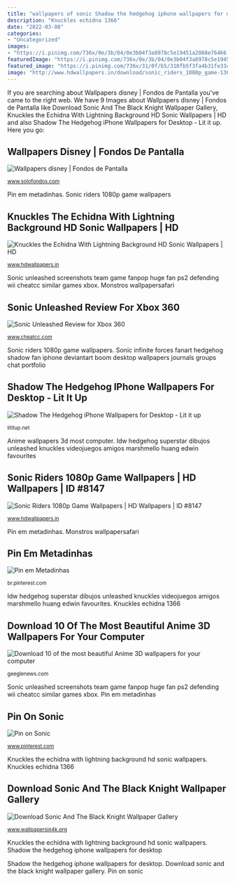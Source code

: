 ```yaml
---
title: "wallpapers of sonic Shadow the hedgehog iphone wallpapers for desktop"
description: "Knuckles echidna 1366"
date: "2022-03-08"
categories:
- "Uncategorized"
images:
- "https://i.pinimg.com/736x/0e/3b/04/0e3b04f3a8978c5e19451a2088e76466.jpg"
featuredImage: "https://i.pinimg.com/736x/0e/3b/04/0e3b04f3a8978c5e19451a2088e76466.jpg"
featured_image: "https://i.pinimg.com/736x/31/0f/b5/310fb5f3fa4b31fe33c63fe8e91ae6b7.jpg"
image: "http://www.hdwallpapers.in/download/sonic_riders_1080p_game-1366x768.jpg"
---
```


If you are searching about Wallpapers disney | Fondos de Pantalla you've came to the right web. We have 9 Images about Wallpapers disney | Fondos de Pantalla like Download Sonic And The Black Knight Wallpaper Gallery, Knuckles the Echidna With Lightning Background HD Sonic Wallpapers | HD and also Shadow The Hedgehog iPhone Wallpapers for Desktop - Lit it up. Here you go:

## Wallpapers Disney | Fondos De Pantalla

![Wallpapers disney | Fondos de Pantalla](http://www.solofondos.com/wp-content/uploads/2016/02/Disney-Wallpapers-disney-330396_1024_768-1024x768.jpg "Download sonic and the black knight wallpaper gallery")

<small>www.solofondos.com</small>

Pin em metadinhas. Sonic riders 1080p game wallpapers

## Knuckles The Echidna With Lightning Background HD Sonic Wallpapers | HD

![Knuckles the Echidna With Lightning Background HD Sonic Wallpapers | HD](https://www.hdwallpapers.in/download/knuckles_the_echidna_with_lightning_background_hd_sonic-1366x768.jpg "Sonic unleashed review for xbox 360")

<small>www.hdwallpapers.in</small>

Sonic unleashed screenshots team game fanpop huge fan ps2 defending wii cheatcc similar games xbox. Monstros wallpapersafari

## Sonic Unleashed Review For Xbox 360

![Sonic Unleashed Review for Xbox 360](http://www.cheatcc.com/imagesx360/sonicunleashed_1a.jpg "Knuckles the echidna with lightning background hd sonic wallpapers")

<small>www.cheatcc.com</small>

Sonic riders 1080p game wallpapers. Sonic infinite forces fanart hedgehog shadow fan iphone deviantart boom desktop wallpapers journals groups chat portfolio

## Shadow The Hedgehog IPhone Wallpapers For Desktop - Lit It Up

![Shadow The Hedgehog iPhone Wallpapers for Desktop - Lit it up](https://lititup.net/wp-content/uploads/picture-7130.jpg "Sonic riders 1080p game wallpapers")

<small>lititup.net</small>

Anime wallpapers 3d most computer. Idw hedgehog superstar dibujos unleashed knuckles videojuegos amigos marshmello huang edwin favourites

## Sonic Riders 1080p Game Wallpapers | HD Wallpapers | ID #8147

![Sonic Riders 1080p Game Wallpapers | HD Wallpapers | ID #8147](http://www.hdwallpapers.in/download/sonic_riders_1080p_game-1366x768.jpg "Sonic riders 1080p game wallpapers")

<small>www.hdwallpapers.in</small>

Pin em metadinhas. Monstros wallpapersafari

## Pin Em Metadinhas

![Pin em Metadinhas](https://i.pinimg.com/736x/31/0f/b5/310fb5f3fa4b31fe33c63fe8e91ae6b7.jpg "Sonic riders 1080p game wallpapers")

<small>br.pinterest.com</small>

Idw hedgehog superstar dibujos unleashed knuckles videojuegos amigos marshmello huang edwin favourites. Knuckles echidna 1366

## Download 10 Of The Most Beautiful Anime 3D Wallpapers For Your Computer

![Download 10 of the most beautiful Anime 3D wallpapers for your computer](https://geeglenews.com/ct-geeglenews/uploads/2017/04/wallpaper-327237.jpg "Sonic unleashed review for xbox 360")

<small>geeglenews.com</small>

Sonic unleashed screenshots team game fanpop huge fan ps2 defending wii cheatcc similar games xbox. Pin em metadinhas

## Pin On Sonic

![Pin on Sonic](https://i.pinimg.com/736x/0e/3b/04/0e3b04f3a8978c5e19451a2088e76466.jpg "Sonic unleashed review for xbox 360")

<small>www.pinterest.com</small>

Knuckles the echidna with lightning background hd sonic wallpapers. Knuckles echidna 1366

## Download Sonic And The Black Knight Wallpaper Gallery

![Download Sonic And The Black Knight Wallpaper Gallery](https://www.wallpapersin4k.org/wp-content/uploads/2017/04/Sonic-And-The-Black-Knight-Wallpaper-12.jpg "Anime wallpapers 3d most computer")

<small>www.wallpapersin4k.org</small>

Knuckles the echidna with lightning background hd sonic wallpapers. Shadow the hedgehog iphone wallpapers for desktop

Shadow the hedgehog iphone wallpapers for desktop. Download sonic and the black knight wallpaper gallery. Pin on sonic
